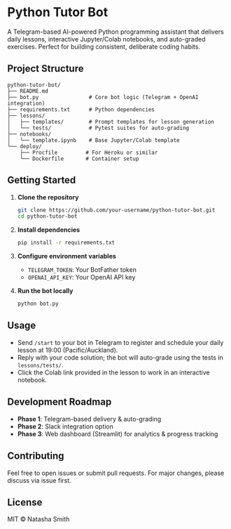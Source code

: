 # Python Tutor Bot

A Telegram-based AI-powered Python programming assistant that delivers daily lessons, interactive Jupyter/Colab notebooks, and auto-graded exercises. Perfect for building consistent, deliberate coding habits.

## Project Structure

```
python-tutor-bot/
├── README.md
├── bot.py                # Core bot logic (Telegram + OpenAI integration)
├── requirements.txt      # Python dependencies
├── lessons/
│   ├── templates/        # Prompt templates for lesson generation
│   └── tests/            # Pytest suites for auto-grading
├── notebooks/
│   └── template.ipynb    # Base Jupyter/Colab template
└── deploy/
    ├── Procfile         # For Heroku or similar
    └── Dockerfile       # Container setup
```

## Getting Started

1. **Clone the repository**

   ```bash
   git clone https://github.com/your-username/python-tutor-bot.git
   cd python-tutor-bot
   ```

2. **Install dependencies**

   ```bash
   pip install -r requirements.txt
   ```

3. **Configure environment variables**

   * `TELEGRAM_TOKEN`: Your BotFather token
   * `OPENAI_API_KEY`: Your OpenAI API key

4. **Run the bot locally**

   ```bash
   python bot.py
   ```

## Usage

* Send `/start` to your bot in Telegram to register and schedule your daily lesson at 19:00 (Pacific/Auckland).
* Reply with your code solution; the bot will auto-grade using the tests in `lessons/tests/`.
* Click the Colab link provided in the lesson to work in an interactive notebook.

## Development Roadmap

* **Phase 1**: Telegram-based delivery & auto-grading
* **Phase 2**: Slack integration option
* **Phase 3**: Web dashboard (Streamlit) for analytics & progress tracking

## Contributing

Feel free to open issues or submit pull requests. For major changes, please discuss via issue first.

## License

MIT © Natasha Smith

